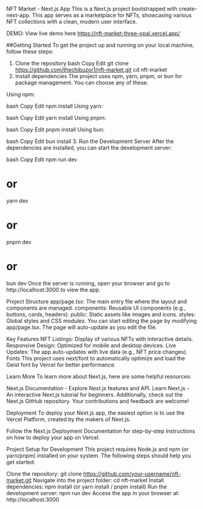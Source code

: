 NFT Market - Next.js App
This is a Next.js project bootstrapped with create-next-app. This app serves as a marketplace for NFTs, showcasing various NFT collections with a clean, modern user interface.

DEMO: View live demo here  https://nft-market-three-opal.vercel.app/


##Getting Started
To get the project up and running on your local machine, follow these steps:

1. Clone the repository
bash
Copy
Edit
git clone https://github.com/thechibuzor1/nft-market.git
cd nft-market
2. Install dependencies
The project uses npm, yarn, pnpm, or bun for package management. You can choose any of these.

Using npm:

bash
Copy
Edit
npm install
Using yarn:

bash
Copy
Edit
yarn install
Using pnpm:

bash
Copy
Edit
pnpm install
Using bun:

bash
Copy
Edit
bun install
3. Run the Development Server
After the dependencies are installed, you can start the development server:

bash
Copy
Edit
npm run dev
# or
yarn dev
# or
pnpm dev
# or
bun dev
Once the server is running, open your browser and go to http://localhost:3000 to view the app.

Project Structure
app/page.tsx: The main entry file where the layout and components are managed.
components: Reusable UI components (e.g., buttons, cards, headers).
public: Static assets like images and icons.
styles: Global styles and CSS modules.
You can start editing the page by modifying app/page.tsx. The page will auto-update as you edit the file.

Key Features
NFT Listings: Display of various NFTs with interactive details.
Responsive Design: Optimized for mobile and desktop devices.
Live Updates: The app auto-updates with live data (e.g., NFT price changes).
Fonts
This project uses next/font to automatically optimize and load the Geist font by Vercel for better performance.

Learn More
To learn more about Next.js, here are some helpful resources:

Next.js Documentation - Explore Next.js features and API.
Learn Next.js - An interactive Next.js tutorial for beginners.
Additionally, check out the Next.js GitHub repository. Your contributions and feedback are welcome!

Deployment
To deploy your Next.js app, the easiest option is to use the Vercel Platform, created by the makers of Next.js.

Follow the Next.js Deployment Documentation for step-by-step instructions on how to deploy your app on Vercel.

Project Setup for Development
This project requires Node.js and npm (or yarn/pnpm) installed on your system. The following steps should help you get started:

Clone the repository:
git clone https://github.com/your-username/nft-market.git
Navigate into the project folder:
cd nft-market
Install dependencies:
npm install (or yarn install / pnpm install)
Run the development server:
npm run dev
Access the app in your browser at:
http://localhost:3000
